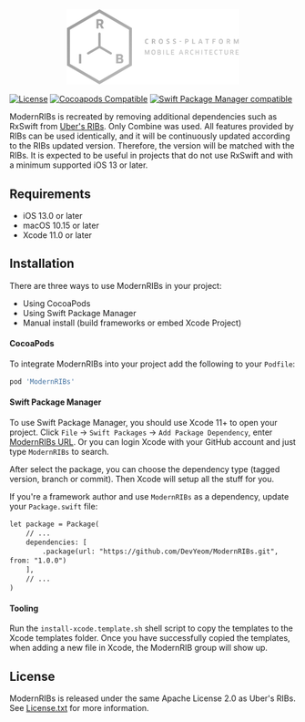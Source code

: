 <p align="center">
<img src="https://github.com/DevYeom/ModernRIBs/blob/assets/modernrib_horizontal_image.png" width="60%" height="60%" alt="ModernRIBs"/>
</p>

[![License](https://img.shields.io/badge/License-Apache%202.0-blue.svg)](https://opensource.org/licenses/Apache-2.0)
[![Cocoapods Compatible](https://img.shields.io/cocoapods/v/ModernRIBs.svg)](https://cocoapods.org/pods/ModernRIBs)
[![Swift Package Manager compatible](https://img.shields.io/badge/Swift%20Package%20Manager-compatible-brightgreen.svg)](https://github.com/apple/swift-package-manager)

ModernRIBs is recreated by removing additional dependencies such as RxSwift from [Uber's RIBs](https://github.com/uber/RIBs). Only Combine was used. All features provided by RIBs can be used identically, and it will be continuously updated according to the RIBs updated version. Therefore, the version will be matched with the RIBs. It is expected to be useful in projects that do not use RxSwift and with a minimum supported iOS 13 or later.

## Requirements

- iOS 13.0 or later
- macOS 10.15 or later
- Xcode 11.0 or later

## Installation

There are three ways to use ModernRIBs in your project:

- Using CocoaPods
- Using Swift Package Manager
- Manual install (build frameworks or embed Xcode Project)

#### CocoaPods

To integrate ModernRIBs into your project add the following to your `Podfile`:

```ruby
pod 'ModernRIBs'
```

#### Swift Package Manager

To use Swift Package Manager, you should use Xcode 11+ to open your project. Click `File` -> `Swift Packages` -> `Add Package Dependency`, enter [ModernRIBs URL](https://github.com/DevYeom/ModernRIBs.git). Or you can login Xcode with your GitHub account and just type `ModernRIBs` to search.

After select the package, you can choose the dependency type (tagged version, branch or commit). Then Xcode will setup all the stuff for you.

If you're a framework author and use `ModernRIBs` as a dependency, update your `Package.swift` file:

```
let package = Package(
    // ...
    dependencies: [
        .package(url: "https://github.com/DevYeom/ModernRIBs.git", from: "1.0.0")
    ],
    // ...
)
```

#### Tooling

Run the `install-xcode.template.sh` shell script to copy the templates to the Xcode templates folder. Once you have successfully copied the templates, when adding a new file in Xcode, the ModernRIB group will show up.

## License

ModernRIBs is released under the same Apache License 2.0 as Uber's RIBs. See [License.txt](https://github.com/DevYeom/ModernRIBs/blob/main/LICENSE.txt) for more information.

